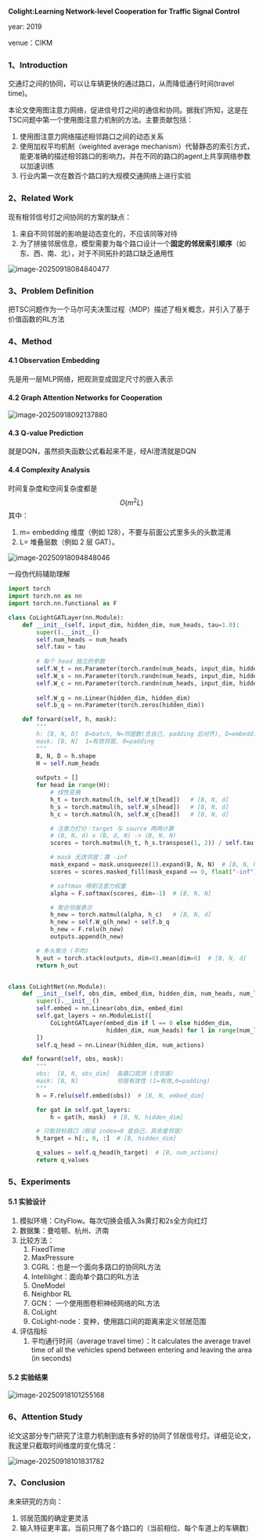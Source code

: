 **Colight:Learning Network-level Cooperation for Traffic Signal Control**

year: 2019

venue：CIKM

### 1、Introduction

交通灯之间的协同，可以让车辆更快的通过路口，从而降低通行时间(travel time)。

本论文使用图注意力网络，促进信号灯之间的通信和协同。据我们所知，这是在TSC问题中第一个使用图注意力机制的方法。主要贡献包括：

1. 使用图注意力网络描述相邻路口之间的动态关系
2. 使用加权平均机制（weighted average mechanism）代替静态的索引方式，能更准确的描述相邻路口的影响力。并在不同的路口的agent上共享网络参数以加速训练
3. 行业内第一次在数百个路口的大规模交通网络上进行实验

### 2、Related Work

现有相邻信号灯之间协同的方案的缺点：

1. 来自不同邻居的影响是动态变化的，不应该同等对待
2. 为了拼接邻居信息，模型需要为每个路口设计一个**固定的邻居索引顺序**（如东、西、南、北），对于不同拓扑的路口缺乏通用性

![image-20250918084840477](img/image-20250918084840477.png)

### 3、Problem Definition

把TSC问题作为一个马尔可夫决策过程（MDP）描述了相关概念，并引入了基于价值函数的RL方法

### 4、Method

#### 4.1 Observation Embedding

先是用一层MLP网络，把观测变成固定尺寸的嵌入表示

#### 4.2 Graph Attention Networks for Cooperation

![image-20250918092137880](img/image-20250918092137880.png)

#### 4.3 Q-value Prediction

就是DQN，虽然损失函数公式看起来不是，经AI澄清就是DQN

#### 4.4 Complexity Analysis

时间复杂度和空间复杂度都是 
$$
O(m^2L)
$$
其中：

1. m= embedding 维度（例如 128），不要与前面公式里多头的头数混淆
2. L= 堆叠层数（例如 2 层 GAT）。



![image-20250918094848046](img/image-20250918094848046.png)

一段伪代码辅助理解

```python
import torch
import torch.nn as nn
import torch.nn.functional as F

class CoLightGATLayer(nn.Module):
    def __init__(self, input_dim, hidden_dim, num_heads, tau=1.0):
        super().__init__()
        self.num_heads = num_heads
        self.tau = tau
        
        # 每个 head 独立的参数
        self.W_t = nn.Parameter(torch.randn(num_heads, input_dim, hidden_dim))
        self.W_s = nn.Parameter(torch.randn(num_heads, input_dim, hidden_dim))
        self.W_c = nn.Parameter(torch.randn(num_heads, input_dim, hidden_dim))
        
        self.W_q = nn.Linear(hidden_dim, hidden_dim)
        self.b_q = nn.Parameter(torch.zeros(hidden_dim))

    def forward(self, h, mask):
        """
        h: [B, N, D]  B=batch, N=邻居数(含自己, padding 后对齐), D=embedding size
        mask: [B, N]  1=有效邻居, 0=padding
        """
        B, N, D = h.shape
        H = self.num_heads
        
        outputs = []
        for head in range(H):
            # 线性变换
            h_t = torch.matmul(h, self.W_t[head])   # [B, N, d]
            h_s = torch.matmul(h, self.W_s[head])   # [B, N, d]
            h_c = torch.matmul(h, self.W_c[head])   # [B, N, d]

            # 注意力打分：target 与 source 两两计算
            # (B, N, d) x (B, d, N) -> (B, N, N)
            scores = torch.matmul(h_t, h_s.transpose(1, 2)) / self.tau

            # mask 无效邻居：置 -inf
            mask_expand = mask.unsqueeze(1).expand(B, N, N)  # [B, N, N]
            scores = scores.masked_fill(mask_expand == 0, float("-inf"))

            # softmax 得到注意力权重
            alpha = F.softmax(scores, dim=-1)  # [B, N, N]

            # 聚合邻居表示
            h_new = torch.matmul(alpha, h_c)   # [B, N, d]
            h_new = self.W_q(h_new) + self.b_q
            h_new = F.relu(h_new)
            outputs.append(h_new)

        # 多头聚合 (平均)
        h_out = torch.stack(outputs, dim=0).mean(dim=0)  # [B, N, d]
        return h_out


class CoLightNet(nn.Module):
    def __init__(self, obs_dim, embed_dim, hidden_dim, num_heads, num_layers, num_actions):
        super().__init__()
        self.embed = nn.Linear(obs_dim, embed_dim)
        self.gat_layers = nn.ModuleList([
            CoLightGATLayer(embed_dim if l == 0 else hidden_dim,
                            hidden_dim, num_heads) for l in range(num_layers)
        ])
        self.q_head = nn.Linear(hidden_dim, num_actions)

    def forward(self, obs, mask):
        """
        obs:  [B, N, obs_dim]  各路口观测 (含邻居)
        mask: [B, N]           邻居有效性 (1=有效,0=padding)
        """
        h = F.relu(self.embed(obs))  # [B, N, embed_dim]

        for gat in self.gat_layers:
            h = gat(h, mask)  # [B, N, hidden_dim]

        # 只取目标路口（假设 index=0 是自己，其余是邻居）
        h_target = h[:, 0, :]  # [B, hidden_dim]

        q_values = self.q_head(h_target)  # [B, num_actions]
        return q_values

```



### 5、Experiments

#### 5.1 实验设计

1. 模拟环境：CityFlow。每次切换会插入3s黄灯和2s全方向红灯
2. 数据集：曼哈顿、杭州、济南
3. 比较方法：
   1. FixedTime
   2. MaxPressure
   3. CGRL：也是一个面向多路口的协同RL方法
   4. Intellilight：面向单个路口的RL方法
   5. OneModel
   6. Neighbor  RL
   7. GCN： 一个使用图卷积神经网络的RL方法
   8. CoLight
   9. CoLight-node：变种，使用路口间的距离来定义邻居范围
4. 评估指标
   1. 平均通行时间（average travel time）：It calculates the average travel time of all the vehicles spend between entering and leaving the area (in seconds)

#### 5.2 实验结果

![image-20250918101255168](img/image-20250918101255168.png)

### 6、Attention Study

论文这部分专门研究了注意力机制到底有多好的协同了邻居信号灯。详细见论文，我这里只截取时间维度的变化情况：

![image-20250918101831782](img/image-20250918101831782.png)

### 7、Conclusion

未来研究的方向：

1. 邻居范围的确定更灵活
2. 输入特征更丰富。当前只用了各个路口的（当前相位、每个车道上的车辆数）